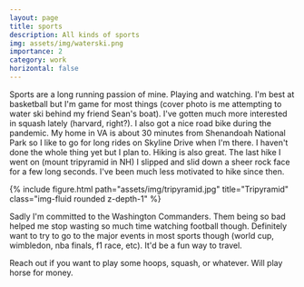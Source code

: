 ```yaml
---
layout: page
title: sports
description: All kinds of sports
img: assets/img/waterski.png
importance: 2
category: work
horizontal: false
---
```


Sports are a long running passion of mine. Playing and watching. I'm best at basketball but I'm game for most things (cover photo is me attempting to water ski behind my friend Sean's boat). I've gotten much more interested in squash lately (harvard, right?). I also got a nice road bike during the pandemic. My home in VA is about 30 minutes from Shenandoah National Park so I like to go for long rides on Skyline Drive when I'm there. I haven't done the whole thing yet but I plan to. Hiking is also great. The last hike I went on (mount tripyramid in NH) I slipped and slid down a sheer rock face for a few long seconds. I've been much less motivated to hike since then.

{% include figure.html path="assets/img/tripyramid.jpg" title="Tripyramid" class="img-fluid rounded z-depth-1" %}

Sadly I'm committed to the Washington Commanders. Them being so bad helped me stop wasting so much time watching football though. Definitely want to try to go to the major events in most sports though (world cup, wimbledon, nba finals, f1 race, etc). It'd be a fun way to travel.

Reach out if you want to play some hoops, squash, or whatever. Will play horse for money.